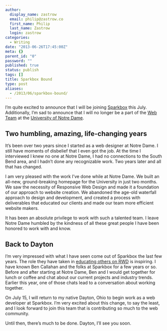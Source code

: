 ```yaml
---
author:
  display_name: zastrow
  email: philip@zastrow.co
  first_name: Philip
  last_name: Zastrow
  login: zastrow
categories:
  - Writing
date: "2013-06-26T17:45:00Z"
meta: {}
parent_id: "0"
password: ""
published: true
status: publish
tags: []
title: Sparkbox Bound
type: post
aliases:
  - /2013/06/sparkbox-bound/
---
```

<p>I’m quite excited to announce that I will be joining <a href="http://seesparkbox.com">Sparkbox</a> this July. Additionally, I’m sad to announce that I will no longer be a part of the <a href="http://twitter.com/NDWebTeam">Web Team</a> at the <a href="http://nd.edu">University of Notre Dame</a>.</p>
<h2 id="two-humbling-amazing-life-changing-years">Two humbling, amazing, life-changing years</h2>
<p>It’s been over two years since I started as a web designer at Notre Dame. I still have moments of disbelief that I even got the job. At the time I interviewed I knew no one at Notre Dame, I had no connections to the South Bend area, and I hadn’t done any recognizable work. Two years later and all that has changed.</p>
<p>I am very pleased with the work I’ve done while at Notre Dame. We built an all-new, ground-breaking homepage for the University in just two months. We saw the necessity of Responsive Web Design and made it a foundation of our approach to website creation. We abandoned the age-old waterfall approach to design and development, and created a process with deliverables that educated our clients and made our team more efficient website makers.</p>
<p>It has been an absolute privilege to work with such a talented team. I leave Notre Dame humbled by the kindness of all these great people I have been honored to work with and know.</p>
<h2 id="back-to-dayton">Back to Dayton</h2>
<p>I’m very impressed with what I have seen come out of Sparkbox the last few years. The role they have taken in <a href="http://www.buildresponsively.com">educating others on RWD</a> is inspiring. I have known Ben Callahan and the folks at Sparkbox for a few years or so. Before and after starting at Notre Dame, Ben and I would get together for lunch or coffee and chat about our current projects and industry trends. Earlier this year, one of those chats lead to a conversation about working together.</p>
<p>On July 15, I will return to my native Dayton, Ohio to begin work as a web developer at Sparkbox. I’m very excited about this change, to say the least, and I look forward to join this team that is contributing so much to the web community.</p>
<p>Until then, there’s much to be done. Dayton, I’ll see you soon.</p>
